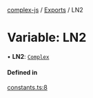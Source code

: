 [complex-js](../README.md) / [Exports](../modules.md) / LN2

# Variable: LN2

• **LN2**: [`Complex`](../classes/Complex.md)

#### Defined in

[constants.ts:8](https://github.com/patrickroberts/complex/blob/master/src/constants.ts#L8)
